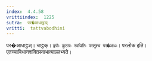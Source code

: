 ```yaml
---
index:  4.4.58
vrittiindex:  1225
sutra:  पर�आधाट्ठञ्
vritti:  tattvabodhini 
---
```


पर�आधाट्ठञ्। चाट्ठक्। `द्वयोः कुठारः स्वधितिः परशुश्च पर�आधः`। परलोक इति। एतच्चाबिधानशक्तिस्वाभाव्याल्लभ्यते।

